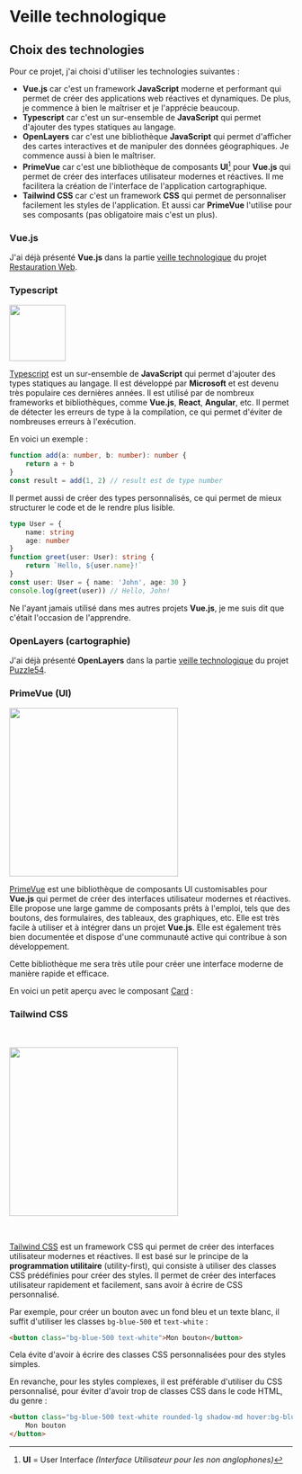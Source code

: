 <script setup>
import ExamplePrimevue from './components/ExamplePrimevue.vue'
</script>

# Veille technologique

## Choix des technologies

Pour ce projet, j'ai choisi d'utiliser les technologies suivantes :
- **Vue.js** car c'est un framework **JavaScript** moderne et performant qui permet de créer des applications web réactives et dynamiques.
De plus, je commence à bien le maîtriser et je l'apprécie beaucoup.
- **Typescript** car c'est un sur-ensemble de **JavaScript** qui permet d'ajouter des types statiques au langage.
- **OpenLayers** car c'est une bibliothèque **JavaScript** qui permet d'afficher des cartes interactives et de manipuler des données géographiques.
Je commence aussi à bien le maîtriser.
- **PrimeVue** car c'est une bibliothèque de composants **UI**[^1] pour **Vue.js** qui permet de créer des interfaces utilisateur modernes et réactives.
Il me facilitera la création de l'interface de l'application cartographique.
- **Tailwind CSS** car c'est un framework **CSS** qui permet de personnaliser facilement les styles de l'application.
Et aussi car **PrimeVue** l'utilise pour ses composants (pas obligatoire mais c'est un plus).

### Vue.js

J'ai déjà présenté **Vue.js** dans la partie [veille technologique](/projects/creations/restauration-web/veille-techno#vue-js-pour-le-frontend) 
du projet [Restauration Web](/projects/creations/restauration-web/intro).

### Typescript

<img style="margin: 0 auto" width="100px" src="/img/Typescript_logo.svg?url">

[Typescript](https://www.typescriptlang.org/) est un sur-ensemble de **JavaScript** qui permet d'ajouter des types statiques au langage.
Il est développé par **Microsoft** et est devenu très populaire ces dernières années.
Il est utilisé par de nombreux frameworks et bibliothèques, comme **Vue.js**, **React**, **Angular**, etc.
Il permet de détecter les erreurs de type à la compilation, ce qui permet d'éviter de nombreuses erreurs à l'exécution.

En voici un exemple :
```typescript
function add(a: number, b: number): number {
    return a + b
}
const result = add(1, 2) // result est de type number
```

Il permet aussi de créer des types personnalisés, ce qui permet de mieux structurer le code et de le rendre plus lisible.

```typescript
type User = {
    name: string
    age: number
}
function greet(user: User): string {
    return `Hello, ${user.name}!`
}
const user: User = { name: 'John', age: 30 }
console.log(greet(user)) // Hello, John!
```

Ne l'ayant jamais utilisé dans mes autres projets **Vue.js**, je me suis dit que c'était l'occasion de l'apprendre.

### OpenLayers (cartographie)

J'ai déjà présenté **OpenLayers** dans la partie [veille technologique](/projects/creations/puzzle54/veille-techno#presentation-d-openlayers) 
du projet [Puzzle54](/projects/creations/puzzle54/intro).

### PrimeVue (UI)

<img style="margin: 0 auto" width="300px" src="/img/primevue-logo.png?url">

[PrimeVue](https://primevue.org/) est une bibliothèque de composants UI customisables pour **Vue.js** qui permet de créer des interfaces utilisateur modernes et réactives.
Elle propose une large gamme de composants prêts à l'emploi, tels que des boutons, des formulaires, des tableaux, des graphiques, etc.
Elle est très facile à utiliser et à intégrer dans un projet **Vue.js**.
Elle est également très bien documentée et dispose d'une communauté active qui contribue à son développement.

Cette bibliothèque me sera très utile pour créer une interface moderne de manière rapide et efficace.

En voici un petit aperçu avec le composant [Card](https://primevue.org/card/#advanced) :

<ExamplePrimevue />

### Tailwind CSS

<img style="margin: 32px auto" width="300px" src="/img/Tailwind_CSS_logo.svg?url">

[Tailwind CSS](https://tailwindcss.com/) est un framework CSS qui permet de créer des interfaces utilisateur modernes et réactives.
Il est basé sur le principe de la **programmation utilitaire** (utility-first), qui consiste à utiliser des classes CSS prédéfinies pour créer des styles.
Il permet de créer des interfaces utilisateur rapidement et facilement, sans avoir à écrire de CSS personnalisé.

Par exemple, pour créer un bouton avec un fond bleu et un texte blanc, il suffit d'utiliser les classes `bg-blue-500` et `text-white` :
```html
<button class="bg-blue-500 text-white">Mon bouton</button>
```
Cela évite d'avoir à écrire des classes CSS personnalisées pour des styles simples.

En revanche, pour les styles complexes, il est préférable d'utiliser du CSS personnalisé, pour éviter d'avoir trop de classes CSS dans le code HTML, du genre :
```html
<button class="bg-blue-500 text-white rounded-lg shadow-md hover:bg-blue-600 focus:outline-none focus:ring-2 focus:ring-blue-400">
    Mon bouton 
</button>
```

[^1]: **UI** = User Interface *(Interface Utilisateur pour les non anglophones)*